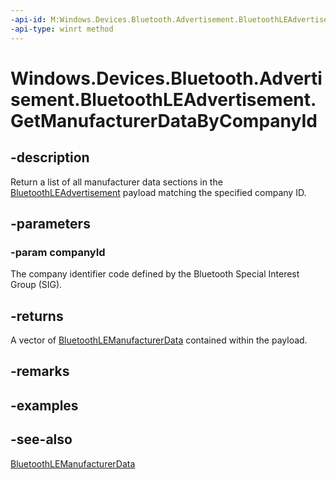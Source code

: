 ```yaml
---
-api-id: M:Windows.Devices.Bluetooth.Advertisement.BluetoothLEAdvertisement.GetManufacturerDataByCompanyId(System.UInt16)
-api-type: winrt method
---
```


<!-- Method syntax
public Windows.Foundation.Collections.IVectorView<Windows.Devices.Bluetooth.Advertisement.BluetoothLEManufacturerData> GetManufacturerDataByCompanyId(System.UInt16 companyId)
-->

# Windows.Devices.Bluetooth.Advertisement.BluetoothLEAdvertisement.GetManufacturerDataByCompanyId

## -description
Return a list of all manufacturer data sections in the [BluetoothLEAdvertisement](bluetoothleadvertisement.md) payload matching the specified company ID.

## -parameters
### -param companyId
The company identifier code defined by the Bluetooth Special Interest Group (SIG).

## -returns
A vector of [BluetoothLEManufacturerData](bluetoothlemanufacturerdata.md) contained within the payload.

## -remarks

## -examples

## -see-also
[BluetoothLEManufacturerData](bluetoothlemanufacturerdata.md)